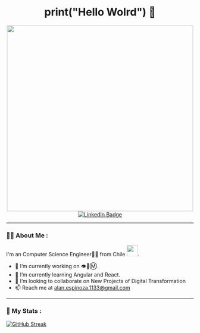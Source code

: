 <div id="hi" align="center">
  <h1>
   print("Hello Wolrd") 👋
  </h1>
</div>
<div id="header" align="center">
  <img src="https://media.giphy.com/media/V4NSR1NG2p0KeJJyr5/giphy.gif" width="500"/>
</div>
<div id="badges" align="center">
  <a href="https://www.linkedin.com/in/alan-lorca-espinoza-003907114/">
    <img src="https://img.shields.io/badge/LinkedIn-blue?style=for-the-badge&logo=linkedin&logoColor=white" alt="LinkedIn Badge"/>
  </a>
</div>

---

### 👨‍🚀 About Me :
I'm an Computer Science Engineer🧑‍💻 from Chile <img src="https://images.emojiterra.com/google/noto-emoji/v2.034/512px/1f1e8-1f1f1.png" width="30">.

- 🔭 I’m currently working on 👁️🐝Ⓜ️.
- 🌱 I’m currently learning Angular and React.
- 👯 I’m looking to collaborate on New Projects of Digital Transformation
- 📫 Reach me at alan.espinoza.1133@gmail.com
---

### 🤖 My Stats :

[![GitHub Streak](https://github-readme-streak-stats.herokuapp.com?user=aljlorca&theme=dark&hide_border=true)](https://git.io/streak-stats)
